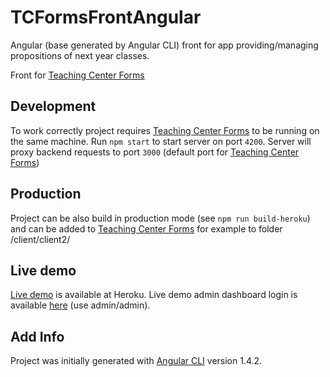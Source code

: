 # TCFormsFrontAngular

Angular (base generated by Angular CLI) front for app providing/managing propositions of next year classes.

Front for [Teaching Center Forms](https://github.com/marcinstaszczyk/teaching-center-forms)

## Development

To work correctly project requires [Teaching Center Forms](https://github.com/marcinstaszczyk/teaching-center-forms) to be running on the same machine.
Run `npm start` to start server on port `4200`. Server will proxy backend requests to port `3000` (default port for [Teaching Center Forms](https://github.com/marcinstaszczyk/teaching-center-forms))

## Production

Project can be also build in production mode (see `npm run build-heroku`) and can be added to [Teaching Center Forms](https://github.com/marcinstaszczyk/teaching-center-forms) for example to folder /client/client2/

## Live demo

[Live demo](https://devforms.herokuapp.com/client2/) is available at Heroku.
Live demo admin dashboard login is available [here](https://devforms.herokuapp.com/client2/login) (use admin/admin).

## Add Info

Project was initially generated with [Angular CLI](https://github.com/angular/angular-cli) version 1.4.2.
